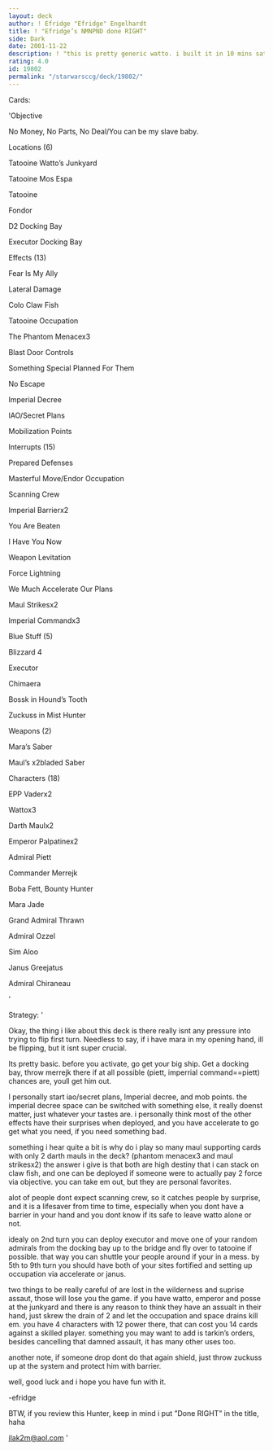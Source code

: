 ```yaml
---
layout: deck
author: ! Efridge "Efridge" Engelhardt
title: ! "Efridge’s NMNPND done RIGHT"
side: Dark
date: 2001-11-22
description: ! "this is pretty generic watto. i built it in 10 mins saturday morning and at the side gaming events it only lost once to a power pivoting ten numb."
rating: 4.0
id: 19802
permalink: "/starwarsccg/deck/19802/"
---
```

Cards: 

'Objective

No Money, No Parts, No Deal/You can be my slave baby.


Locations (6)

Tatooine Watto’s Junkyard

Tatooine Mos Espa

Tatooine

Fondor

D2 Docking Bay

Executor Docking Bay


Effects (13)

Fear Is My Ally

Lateral Damage

Colo Claw Fish

Tatooine Occupation

The Phantom Menacex3

Blast Door Controls

Something Special Planned For Them

No Escape

Imperial Decree

IAO/Secret Plans

Mobilization Points


Interrupts (15)

Prepared Defenses

Masterful Move/Endor Occupation

Scanning Crew

Imperial Barrierx2

You Are Beaten

I Have You Now

Weapon Levitation

Force Lightning

We Much Accelerate Our Plans

Maul Strikesx2

Imperial Commandx3


Blue Stuff (5)

Blizzard 4

Executor

Chimaera

Bossk in Hound’s Tooth

Zuckuss in Mist Hunter


Weapons (2)

Mara’s Saber

Maul’s x2bladed Saber


Characters (18)

EPP Vaderx2

Wattox3

Darth Maulx2

Emperor Palpatinex2

Admiral Piett

Commander Merrejk

Boba Fett, Bounty Hunter

Mara Jade

Grand Admiral Thrawn

Admiral Ozzel

Sim Aloo

Janus Greejatus

Admiral Chiraneau


'

Strategy: '

Okay, the thing i like about this deck is there really isnt any pressure into trying to flip first turn. Needless to say, if i have mara in my opening hand, ill be flipping, but it isnt super crucial.

Its pretty basic. before you activate, go get your big ship. Get a docking bay, throw merrejk there if at all possible (piett, imperrial command==piett) chances are, youll get him out.

I personally start iao/secret plans, Imperial decree, and mob points. the imperial decree space can be switched with something else, it really doenst matter, just whatever your tastes are. i personally think most of the other effects have their surprises when deployed, and you have accelerate to go get what you need, if you need something bad.


something i hear quite a bit is why do i play so many maul supporting cards with only 2 darth mauls in the deck? (phantom menacex3 and maul strikesx2) the answer i give is that both are high destiny that i can stack on claw fish, and one can be deployed if someone were to actually pay 2 force via objective. you can take em out, but they are personal favorites.


alot of people dont expect scanning crew, so it catches people by surprise, and it is a lifesaver from time to time, especially when you dont have a barrier in your hand and you dont know if its safe to leave watto alone or not.


idealy on 2nd turn you can deploy executor and move one of your random admirals from the docking bay up to the bridge and fly over to tatooine if possible. that way you can shuttle your people around if your in a mess. by 5th to 9th turn you should have both of your sites fortified and setting up occupation via accelerate or janus.

two things to be really careful of are lost in the wilderness and suprise assaut, those will lose you the game. if you have watto, emperor and posse at the junkyard and there is any reason to think they have an assualt in their hand, just skrew the drain of 2 and let the occupation and space drains kill em. you have 4 characters with 12 power there, that can cost you 14 cards against a skilled player. something you may want to add is tarkin’s orders, besides cancelling that damned assault, it has many other uses too.


another note, if someone drop dont do that again shield, just throw zuckuss up at the system and protect him with barrier.


well, good luck and i hope you have fun with it.


-efridge


BTW, if you review this Hunter, keep in mind i put ”Done RIGHT” in the title, haha


ilak2m@aol.com    '
